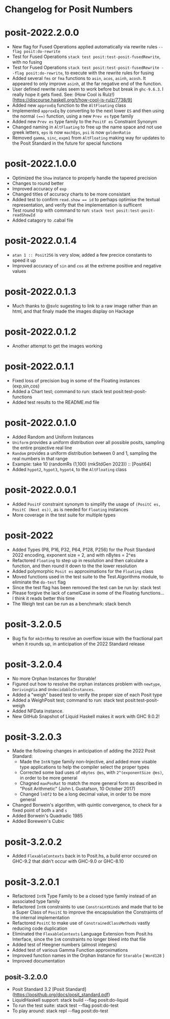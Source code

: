 # Changelog for Posit Numbers

# posit-2022.2.0.0

  * New flag for Fused Operations applied automatically via rewrite rules `--flag posit:do-rewrite`
  * Test for Fused Operations `stack test posit:test-posit-fusedRewrite`, with no fusing
  * Test for Fused Operations `stack test posit:test-posit-fusedRewrite --flag posit:do-rewrite`, to execute with the rewrite rules for fusing
  * Added several `fms` or `fma` functions to `asin`, `acos`, `asinh`, `acosh`.  It appeared to only improve `asinh`, at the far negative end of the function.
  * User defined rewrite rules seem to work before but break in `ghc-9.6.3`.  I really hope it gets fixed.  See: (How Cool is Rulz!)[https://discourse.haskell.org/t/how-cool-is-rulz/7738/9]
  * Added new `approxEq` function to the `AltFloating` class
  * Implemented `approxEq` by converting to the next lower `ES` and then using the normal `(==)` function, using a new `Prev es` type family
  * Added new `Prev es` type family to the `PositF es` Constraint Synonym
  * Changed naming in `AltFloating` to free up the name space and not use greek letters, `eps` is now `machEps`, `psi` is now `goldenRatio`
  * Removed `gamma`, `sinc`, `expm1` from `AltFloating` making way for updates to the Posit Standard in the future for special functions

# posit-2022.1.0.0

  * Optimized the `Show` instance to properly handle the tapered precision
  * Changes to round better
  * Improved accuracy of `exp`
  * Changed titles of accuracy charts to be more consistant
  * Added test to confirm `read.show == id` to perhaps optimise the textual representation, and verify that the implementation is sufficent
  * Test round trip with command to run: `stack test posit:test-posit-readShowId`
  * Added catagory to .cabal file

# posit-2022.0.1.4

  * `atan 1 :: Posit256` is very slow, added a few precice constants to speed it up
  * Improved accuracy of `sin` and `cos` at the extreme positive and negative values

# posit-2022.0.1.3

  * Much thanks to @svlc sugesting to link to a raw image rather than an html, and that finaly made the images display on Hackage

# posit-2022.0.1.2

  * Another attempt to get the images working

# posit-2022.0.1.1

  * Fixed loss of precision bug in some of the Floating instances (exp,sin,cos)
  * Added a Chart test; command to run: stack test posit:test-posit-functions
  * Added test results to the README.md file

# posit-2022.0.1.0

  * Added Random and Uniform Instances
  * `Uniform` provides a uniform distribution over all possible posits, sampling the entire projective real line
  * `Random` provides a uniform distribution between 0 and 1, sampling the real numbers in that range
  * Example: take 10 (randomRs (1,100) (mkStdGen 2023)) :: [Posit64]
  * Added `hypot2`, `hypot3`, `hypot4`, to the `AltFloating` class

# posit-2022.0.0.1

  * Added `PositF` constraint synonym to simplify the usage of `(PositC es, PositC (Next es))`, as is needed for `Floating` instances
  * More coverage in the test suite for multiple types

# posit-2022

  * Added Types (P8, P16, P32, P64, P128, P256) for the Posit Standard 2022 encoding, exponent size = 2, and with nBytes = 2^es
  * Refactored `Floating` to step up in resolution and then calculate a function, and then round it down to the the lower resolution
  * Added polymorphic `Posit es` approximations for the `Floating` class
  * Moved functions used in the test suite to the Test.Algorithms module, to eliminate the `do-test` flag
  * Since the test flag has been removed the test can be run by: stack test
  * Please forgive the lack of camelCase in some of the Floating functions... I think it reads better this time
  * The Weigh test can be run as a benchmark: stack bench

# posit-3.2.0.5

  * Bug fix for `mkIntRep` to resolve an overflow issue with the fractional part when it rounds up, in anticipation of the 2022 Standard release

# posit-3.2.0.4

  * No more Orphan Instances for Storable!
  * Figured out how to resolve the orphan instances problem with `newtype`, `DerivingVia` and `UndecidableInstances`.
  * Added a "weigh" based test to verify the proper size of each Posit type
  * Added a WeighPosit test; command to run: stack test posit:test-posit-weigh
  * Added NFData instance.
  * New GitHub Snapshot of Liquid Haskell makes it work with GHC 9.0.2!

# posit-3.2.0.3

  * Made the following changes in anticipation of adding the 2022 Posit Standard:
      * Made the `IntN` type family non-Injective, and added more visable type applications to help the compiler select the proper types
      * Corrected some bad uses of `nBytes @es`, with `2^(exponentSize @es)`, in order to be more general
      * Chagned `maxPosRat` to match the more general form as described in "Posit Arithmetic" (John L Gustafson, 10 October 2017)
      * Changed `lnOf2` to be a long decimal value, in order to be more general
  * Changed Borwein's algorithm, with quintic convergence, to check for a fixed point of both `a` and `s`
  * Added Borwein's Quadradic 1985
  * Added Borewein's Cubic

# posit-3.2.0.2

  * Added `FlexableContexts` back in to Posit.hs, a build error occured on GHC-9.2 that didn't occur with GHC-9.0 or GHC-8.10

# posit-3.2.0.1

  * Refactored `IntN` Type Family to be a closed type family instead of an associated type family
  * Refactored `IntN` constraints to use `ConstraintKinds` and made that to be a Super Class of `PositC` to improve the encapsulation the Constraints of the internal implementation
  * Refactored `PositC` to make use of `ConstrainedClassMethods` vastly reducing code duplication
  * Eliminated the `FlexableContexts` Language Extension from Posit.hs Interface, since the `InN` constraints no longer bleed into that file
  * Added test of Heegner numbers (almost integers)
  * Added test of various Gamma Function approximations
  * Improved function names in the Orphan Instance for `Storable` ( `Word128` )
  * Improved documentation

## posit-3.2.0.0

  * Posit Standard 3.2 [Posit Standard] (https://posithub.org/docs/posit_standard.pdf)
  * LiquidHaskell support: stack build --flag posit:do-liquid
  * To run the test suite: stack test --flag posit:do-test
  * To play around: stack repl --flag posit:do-test

